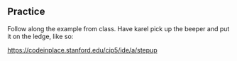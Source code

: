 ## Practice

Follow along the example from class. Have karel pick up the beeper and put it on the ledge, like so:

https://codeinplace.stanford.edu/cip5/ide/a/stepup
